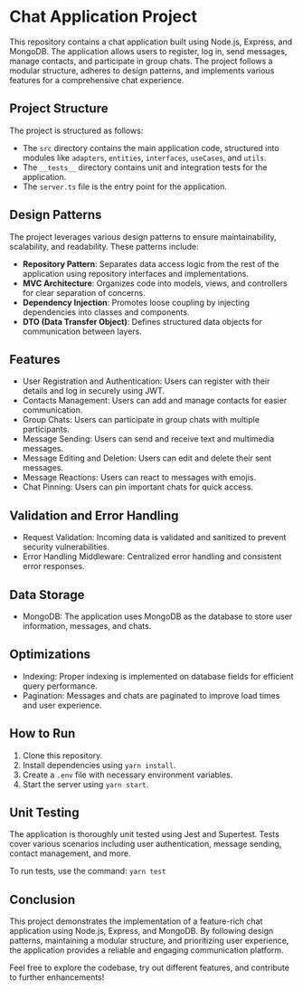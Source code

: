 # Chat Application Project

This repository contains a chat application built using Node.js, Express, and MongoDB. The application allows users to register, log in, send messages, manage contacts, and participate in group chats. The project follows a modular structure, adheres to design patterns, and implements various features for a comprehensive chat experience.

## Project Structure

The project is structured as follows:

- The `src` directory contains the main application code, structured into modules like `adapters`, `entities`, `interfaces`, `useCases`, and `utils`.
- The `__tests__` directory contains unit and integration tests for the application.
- The `server.ts` file is the entry point for the application.

## Design Patterns

The project leverages various design patterns to ensure maintainability, scalability, and readability. These patterns include:

- **Repository Pattern**: Separates data access logic from the rest of the application using repository interfaces and implementations.
- **MVC Architecture**: Organizes code into models, views, and controllers for clear separation of concerns.
- **Dependency Injection**: Promotes loose coupling by injecting dependencies into classes and components.
- **DTO (Data Transfer Object)**: Defines structured data objects for communication between layers.

## Features

- User Registration and Authentication: Users can register with their details and log in securely using JWT.
- Contacts Management: Users can add and manage contacts for easier communication.
- Group Chats: Users can participate in group chats with multiple participants.
- Message Sending: Users can send and receive text and multimedia messages.
- Message Editing and Deletion: Users can edit and delete their sent messages.
- Message Reactions: Users can react to messages with emojis.
- Chat Pinning: Users can pin important chats for quick access.

## Validation and Error Handling

- Request Validation: Incoming data is validated and sanitized to prevent security vulnerabilities.
- Error Handling Middleware: Centralized error handling and consistent error responses.

## Data Storage

- MongoDB: The application uses MongoDB as the database to store user information, messages, and chats.

## Optimizations

- Indexing: Proper indexing is implemented on database fields for efficient query performance.
- Pagination: Messages and chats are paginated to improve load times and user experience.

## How to Run

1. Clone this repository.
2. Install dependencies using `yarn install`.
3. Create a `.env` file with necessary environment variables.
4. Start the server using `yarn start`.

## Unit Testing

The application is thoroughly unit tested using Jest and Supertest. Tests cover various scenarios including user authentication, message sending, contact management, and more.

To run tests, use the command: `yarn test`


## Conclusion

This project demonstrates the implementation of a feature-rich chat application using Node.js, Express, and MongoDB. By following design patterns, maintaining a modular structure, and prioritizing user experience, the application provides a reliable and engaging communication platform.

Feel free to explore the codebase, try out different features, and contribute to further enhancements!


